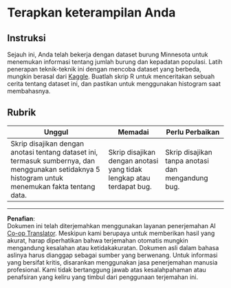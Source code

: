 <!--
CO_OP_TRANSLATOR_METADATA:
{
  "original_hash": "a233d542512136c4dd29aad38ca0175f",
  "translation_date": "2025-08-28T18:36:49+00:00",
  "source_file": "3-Data-Visualization/R/10-visualization-distributions/assignment.md",
  "language_code": "id"
}
-->
# Terapkan keterampilan Anda

## Instruksi

Sejauh ini, Anda telah bekerja dengan dataset burung Minnesota untuk menemukan informasi tentang jumlah burung dan kepadatan populasi. Latih penerapan teknik-teknik ini dengan mencoba dataset yang berbeda, mungkin berasal dari [Kaggle](https://www.kaggle.com/). Buatlah skrip R untuk menceritakan sebuah cerita tentang dataset ini, dan pastikan untuk menggunakan histogram saat membahasnya.

## Rubrik

Unggul | Memadai | Perlu Perbaikan
--- | --- | --- |
Skrip disajikan dengan anotasi tentang dataset ini, termasuk sumbernya, dan menggunakan setidaknya 5 histogram untuk menemukan fakta tentang data. | Skrip disajikan dengan anotasi yang tidak lengkap atau terdapat bug. | Skrip disajikan tanpa anotasi dan mengandung bug.

---

**Penafian**:  
Dokumen ini telah diterjemahkan menggunakan layanan penerjemahan AI [Co-op Translator](https://github.com/Azure/co-op-translator). Meskipun kami berupaya untuk memberikan hasil yang akurat, harap diperhatikan bahwa terjemahan otomatis mungkin mengandung kesalahan atau ketidakakuratan. Dokumen asli dalam bahasa aslinya harus dianggap sebagai sumber yang berwenang. Untuk informasi yang bersifat kritis, disarankan menggunakan jasa penerjemahan manusia profesional. Kami tidak bertanggung jawab atas kesalahpahaman atau penafsiran yang keliru yang timbul dari penggunaan terjemahan ini.